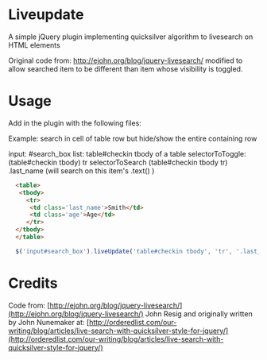 Liveupdate
==========

A simple jQuery plugin implementing quicksilver algorithm to livesearch on HTML elements

Original code from: http://ejohn.org/blog/jquery-livesearch/
modified to allow searched item to be different than item 
whose visibility is toggled.

Usage
==========

Add in the plugin with the following files:

  <script type="text/javascript" src="jquery.liveupdate/quicksilver.js"></script>                            
  <script type="text/javascript" src="jquery.liveupdate/jquery.liveupdate.js"></script>  

Example:           search in cell of table row but hide/show the entire containing row

input:             #search_box
list:              table#checkin tbody of a table
selectorToToggle:  (table#checkin tbody) tr 
selectorToSearch   (table#checkin tbody tr) .last_name (will search on this item's .text() )

```html
  <table>
   <tbody>
     <tr>
      <td class='last_name'>Smith</td>
      <td class='age'>Age</td>
     </tr>
  </tbody>
  </table>
```

```javascript
  $('input#search_box').liveUpdate('table#checkin tbody', 'tr', '.last_name')
```

Credits
=======

Code from: [http://ejohn.org/blog/jquery-livesearch/](http://ejohn.org/blog/jquery-livesearch/) 
John Resig and originally written by John Nunemaker at: [http://orderedlist.com/our-writing/blog/articles/live-search-with-quicksilver-style-for-jquery/](http://orderedlist.com/our-writing/blog/articles/live-search-with-quicksilver-style-for-jquery/)